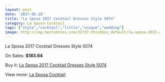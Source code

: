 ```yaml
---
layout: post
date: '2017-05-28'
title: "La Sposa 2017 Cocktail Dresses Style 5074"
category: La Sposa Cocktail
tags: ["style","cocktail","little","unique","wedding"]
image: http://img.hectodress.com/32737-thickbox_default/la-sposa-2013-cocktail-dresses-style-5074.jpg
---
```

La Sposa 2017 Cocktail Dresses Style 5074

On Sales: **$183.64**
<a href="https://www.hectodress.com/la-sposa-cocktail/14998-la-sposa-2013-cocktail-dresses-style-5074.html"><amp-img layout="responsive" width="600" height="600" src="//img.hectodress.com/32737-thickbox_default/la-sposa-2013-cocktail-dresses-style-5074.jpg" alt="La Sposa 2017 Cocktail Dresses Style 5074 0" /></a>

Buy it: [La Sposa 2017 Cocktail Dresses Style 5074](https://www.hectodress.com/la-sposa-cocktail/14998-la-sposa-2013-cocktail-dresses-style-5074.html "La Sposa 2017 Cocktail Dresses Style 5074")

View more: [La Sposa Cocktail](https://www.hectodress.com/269-la-sposa-cocktail "La Sposa Cocktail")